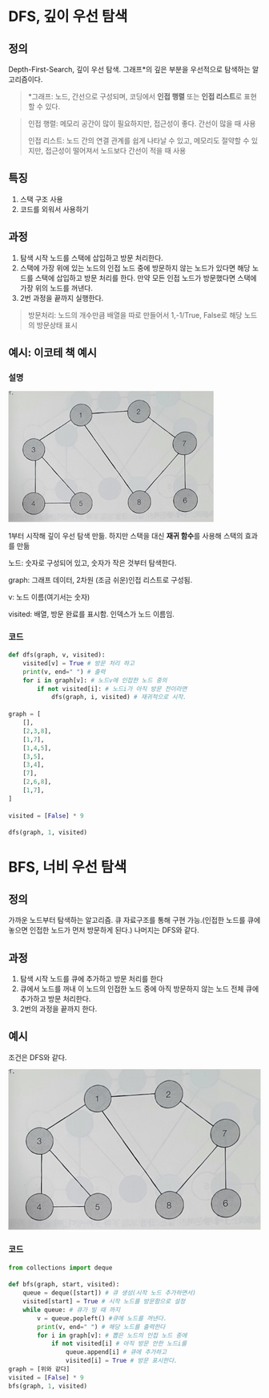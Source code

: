 # DFS, 깊이 우선 탐색

## 정의 

Depth-First-Search, 깊이 우선 탐색. 그래프*의 깊은 부분을 우선적으로 탐색하는 알고리즘이다. 

> *그래프: 노드, 간선으로 구성되며, 코딩에서 **인접 행렬** 또는 **인접 리스트**로 표현할 수 있다. 

> 인접 행렬: 메모리 공간이 많이 필요하지만, 접근성이  좋다. 간선이 많을 때 사용
>
> 인접 리스트: 노드 간의 연결 관계를 쉽게 나타날 수 있고, 메모리도 절약할 수 있지만, 접근성이 떨어져서 노드보다 간선이 적을 때 사용

## 특징

1. 스택 구조 사용
2. 코드를 외워서 사용하기

## 과정

1. 탐색 시작 노드를 스택에 삽입하고 방문 처리한다.
2. 스택에 가장 위에 있는 노드의 인접 노드 중에 방문하지 않는 노드가 있다면 해당 노드를 스택에 삽입하고 방문 처리를 한다. 만약 모든 인접 노드가 방문했다면  스택에 가장 위의 노드를 꺼낸다. 
3. 2번 과정을 끝까지 실행한다. 

> 방문처리: 노드의 개수만큼 배열을 따로 만들어서 1,-1/True, False로 해당 노드의 방문상태 표시

## 예시: 이코테 책 예시

### 설명

<img src="https://github.com/algojunior/KYJ/blob/main/DFS-BFS/dfsPhoto.jpg?raw=true" style="zoom:40%;" />

1부터 시작해 깊이 우선 탐색 만듦. 하지만 스택을 대신 **재귀 함수**를 사용해 스택의 효과를 만듦

노드: 숫자로 구성되어 있고, 숫자가 작은 것부터 탐색한다. 

graph: 그래프 데이터, 2차원 (조금 쉬운)인접 리스트로 구성됨.

v: 노드 이름(여기서는 숫자)

visited: 배열, 방문 완료를 표시함. 인덱스가 노드 이름임.

### 코드

```python
def dfs(graph, v, visited):
    visited[v] = True # 방문 처리 하고
    print(v, end=" ") # 출력
    for i in graph[v]: # 노드v에 인접한 노드 중의
        if not visited[i]: # 노드i가 아직 방문 전이라면
            dfs(graph, i, visited) # 재귀적으로 시작.
            
graph = [
    [],
    [2,3,8],
    [1,7],
    [1,4,5],
    [3,5],
    [3,4],
    [7],
    [2,6,8],
    [1,7],    
]

visited = [False] * 9

dfs(graph, 1, visited)
```



# BFS, 너비 우선 탐색

## 정의 

가까운 노드부터 탐색하는 알고리즘. 큐 자료구조를 통해 구현 가능.(인접한 노드를 큐에 놓으면 인접한 노드가 먼저 방문하게 된다.) 나머지는 DFS와 같다. 

## 과정

1. 탐색 시작 노드를 큐에 추가하고 방문 처리를 한다
2. 큐에서 노드를 꺼내 이 노드의 인접한 노드 중에 아직 방문하지 않는 노드 전체 큐에 추가하고 방문 처리한다. 
3. 2번의 과정을 끝까지 한다. 

## 예시

조건은 DFS와 같다.

<img src="https://github.com/algojunior/KYJ/blob/main/DFS-BFS/dfsPhoto.jpg?raw=true" style="zoom:50%;" />

### 코드

```python
from collections import deque 

def bfs(graph, start, visited):
    queue = deque([start]) # 큐 생성(시작 노드 추가하면서)
    visited[start] = True # 시작 노드를 방문함으로 설정
    while queue: # 큐가 빌 때 까지
        v = queue.popleft() #큐에 노드를 꺼낸다.
        print(v, end=" ") # 해당 노드를 출력한다
        for i in graph[v]: # 뽑은 노드의 인접 노드 중에 
            if not visited[i] # 아직 방문 안한 노드i를
            	queue.append[i] # 큐에 추가하고
                visited[i] = True # 방문 표시한다. 
graph = [위와 같다]
visited = [False] * 9
bfs(graph, 1, visited)
```


